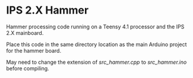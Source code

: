 # IPS 2.X Hammer

Hammer processing code running on a Teensy 4.1 processor and the IPS 2.X mainboard.

Place this code in the same directory location as the main Arduino project for the hammer board.

May need to change the extension of *src_hammer.cpp* to *src_hammer.ino* before compiling.
